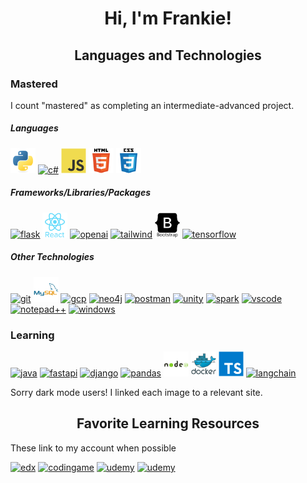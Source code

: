 <h1 align="center">Hi, I'm Frankie!</h1>

<h2 align="center">Languages and Technologies</h2>

<h3>Mastered</h3>
<p>I count "mastered" as completing an intermediate-advanced project.</p>

<h5>Languages</h5>
<p align="left">
  <a href="https://www.python.org" target="_blank" rel="noreferrer"><img src="https://raw.githubusercontent.com/devicons/devicon/master/icons/python/python-original.svg" alt="python" width="40" height="40"/></a>
  <a href="https://learn.microsoft.com/en-us/dotnet/csharp/" target="_blank" rel="noreferrer"><img src="https://seeklogo.com/images/C/c-sharp-c-logo-02F17714BA-seeklogo.com.png" alt="c#" width="40" height="40"/></a>
  <a href="https://developer.mozilla.org/en-US/docs/Web/JavaScript" target="_blank" rel="noreferrer"><img src="https://raw.githubusercontent.com/devicons/devicon/master/icons/javascript/javascript-original.svg" alt="javascript" width="40" height="40"/></a>
  <a href="https://www.w3.org/html/" target="_blank" rel="noreferrer"><img src="https://raw.githubusercontent.com/devicons/devicon/master/icons/html5/html5-original-wordmark.svg" alt="html5" width="40" height="40"/></a>
  <a href="https://www.w3schools.com/css/" target="_blank" rel="noreferrer"><img src="https://raw.githubusercontent.com/devicons/devicon/master/icons/css3/css3-original-wordmark.svg" alt="css3" width="40" height="40"/></a>
</p>

<h5>Frameworks/Libraries/Packages</h5>
<p align="left">
  <a href="https://flask.palletsprojects.com/" target="_blank" rel="noreferrer"><img src="https://www.vectorlogo.zone/logos/pocoo_flask/pocoo_flask-icon.svg" alt="flask" width="40" height="40"/></a>
  <a href="https://reactjs.org/" target="_blank" rel="noreferrer"><img src="https://raw.githubusercontent.com/devicons/devicon/master/icons/react/react-original-wordmark.svg" alt="react" width="40" height="40"/></a>
  <a href="https://openai.com/" target="_blank" rel="noreferrer"><img src="https://cdn.worldvectorlogo.com/logos/openai-2.svg" alt="openai" width="40" height="40"/></a>
  <a href="https://tailwindcss.com/" target="_blank" rel="noreferrer"><img src="https://www.vectorlogo.zone/logos/tailwindcss/tailwindcss-icon.svg" alt="tailwind" width="40" height="40"/></a>
  <a href="https://getbootstrap.com" target="_blank" rel="noreferrer"><img src="https://raw.githubusercontent.com/devicons/devicon/master/icons/bootstrap/bootstrap-plain-wordmark.svg" alt="bootstrap" width="40" height="40"/></a>
   <a href="https://www.tensorflow.org" target="_blank" rel="noreferrer"><img src="https://www.vectorlogo.zone/logos/tensorflow/tensorflow-icon.svg" alt="tensorflow" width="40" height="40"/></a>
</p>

<h5>Other Technologies</h5>
<p align="left">
  <a href="https://git-scm.com/" target="_blank" rel="noreferrer"><img src="https://www.vectorlogo.zone/logos/git-scm/git-scm-icon.svg" alt="git" width="40" height="40"/></a>
  <a href="https://www.mysql.com/" target="_blank" rel="noreferrer"><img src="https://raw.githubusercontent.com/devicons/devicon/master/icons/mysql/mysql-original-wordmark.svg" alt="mysql" width="40" height="40"/></a>
  <a href="https://cloud.google.com/" target="_blank" rel="noreferrer"><img src="https://cdn.worldvectorlogo.com/logos/google-cloud-1.svg" alt="gcp" width="40" height="40"/></a>
  <a href="https://neo4j.com/" target="_blank" rel="noreferrer"><img src="https://neo4j.com/wp-content/themes/neo4jweb/v2-templates/brand/assets/logo-section-4.svg" alt="neo4j" width="40" height="40"/></a>
  <a href="https://postman.com" target="_blank" rel="noreferrer"><img src="https://www.vectorlogo.zone/logos/getpostman/getpostman-icon.svg" alt="postman" width="40" height="40"/></a>
  <a href="https://unity.com/" target="_blank" rel="noreferrer"><img src="https://companieslogo.com/img/orig/U-ea48bc1d.png?t=1634728034" alt="unity" width="40" height="40"/></a>
  <a href="https://spark.apache.org/" target="_blank" rel="noreferrer"><img src="https://cdn.icon-icons.com/icons2/2699/PNG/512/apache_spark_logo_icon_170560.png" alt="spark" width="40" height="40"/></a>
  <a href="https://code.visualstudio.com/" target="_blank" rel="noreferrer"><img src="https://encrypted-tbn0.gstatic.com/images?q=tbn:ANd9GcSqJBu4yZJ1cl0Ub6YFaz_GwhV_sJJUo4ucPlb9cmbtOwy4Ir1f3fKVuyBLYS0AhHCJNPw:https://upload.wikimedia.org/wikipedia/commons/thumb/9/9a/Visual_Studio_Code_1.35_icon.svg/2048px-Visual_Studio_Code_1.35_icon.svg.png&usqp=CAU" alt="vscode" width="40" height="40"/></a>
  <a href="https://notepad-plus-plus.org/downloads/" target="_blank" rel="noreferrer"><img src="https://encrypted-tbn0.gstatic.com/images?q=tbn:ANd9GcQ_dzESFW7K3cBOhsJ8A8QZofSqdlIuDgDSKoGkptPoxOkSS3zVnUKjbtWZ-KHBDd0dMCY:https://www.tech-wiki.net/images/a/a8/Notepad%252B%252B_logo.png&usqp=CAU" alt="notepad++" width="40" height="40"/></a>
  <a href="https://www.microsoft.com/en-us/windows/?r=1" target="_blank" rel="noreferrer"><img src="https://encrypted-tbn0.gstatic.com/images?q=tbn:ANd9GcTdmyC7eNPkvOmacWKjGmoygY3m8CLZXFv7rezE_sfpf9xHlCo63Kj_pl6tjRRkGBSXFfo:https://upload.wikimedia.org/wikipedia/commons/thumb/5/5f/Windows_logo_-_2012.svg/1024px-Windows_logo_-_2012.svg.png&usqp=CAU" alt="windows" width="40" height="40"/></a>
</p>
	
<h3>Learning</h3>
<p align="left"> 
   <a href="https://www.java.com/en/" target="_blank" rel="noreferrer"><img src="https://cdn.worldvectorlogo.com/logos/java-14.svg" alt="java" width="40" height="40"/></a>
  <a href="https://fastapi.tiangolo.com/lo/" target="_blank" rel="noreferrer"><img src="https://cdn.worldvectorlogo.com/logos/fastapi.svg" alt="fastapi" width="40" height="40"/></a>
  <a href="https://www.djangoproject.com/" target="_blank" rel="noreferrer"><img src="https://cdn.worldvectorlogo.com/logos/django.svg" alt="django" width="40" height="40"/></a>
  <a href="https://pandas.pydata.org/" target="_blank" rel="noreferrer"><img src="https://encrypted-tbn0.gstatic.com/images?q=tbn:ANd9GcT01Ctpf3nRjz7b9l-om2h2llNA0jL4d_MVtXXXHVF5mWIn5nyMXLgzYscFGZdbhf_LN8M:https://upload.wikimedia.org/wikipedia/commons/2/22/Pandas_mark.svg&usqp=CAU" alt="pandas" width="40" height="40"/></a>
  <a href="https://nodejs.org" target="_blank" rel="noreferrer"><img src="https://raw.githubusercontent.com/devicons/devicon/master/icons/nodejs/nodejs-original-wordmark.svg" alt="nodejs" width="40" height="40"/></a>
  <a href="https://www.docker.com/" target="_blank" rel="noreferrer"><img src="https://raw.githubusercontent.com/devicons/devicon/master/icons/docker/docker-original-wordmark.svg" alt="docker" width="40" height="40"/></a>
  <a href="https://www.typescriptlang.org/" target="_blank" rel="noreferrer"><img src="https://raw.githubusercontent.com/devicons/devicon/master/icons/typescript/typescript-original.svg" alt="typescript" width="40" height="40"/></a>
  <a href="https://python.langchain.com/en/latest/index.html" target="_blank" rel="noreferrer"><img src="https://res.cloudinary.com/crunchbase-production/image/upload/c_lpad,h_170,w_170,f_auto,b_white,q_auto:eco,dpr_1/hevtyfb5n5huqafmexo6" alt="langchain" width="40" height="40"/></a>
</p>
<p>Sorry dark mode users! I linked each image to a relevant site.</p>
<h2 align="center">Favorite Learning Resources</h2>
<p align="left">
	<p>These link to my account when possible</p>
  <a href="https://www.edx.org/learn/computer-programming?linked_from=sitenav&list=subjects" target="_blank" rel="noreferrer"><img src="https://logowik.com/content/uploads/images/edx-free-online-course-new6759.jpg" alt="edx" width="40" height="40"/></a>
  <a href="https://www.codingame.com/profile/1cd2accf0b6cde9d27ebe7af25552e791840973" target="_blank" rel="noreferrer"><img src="https://encrypted-tbn0.gstatic.com/images?q=tbn:ANd9GcSQ-atXcV-5GLnp7AbIZlvUIUUQKpOI18rpvHadVyXlzNQfPubK4pkOqtZPTjflp5LAQs8:https://lookaside.fbsbx.com/lookaside/crawler/media/%3Fmedia_id%3D100064601835395&usqp=CAU" alt="codingame" width="40" height="40"/></a>
  <a href="https://leetcode.com/frankiegriffin107/" target="_blank" rel="noreferrer"><img src="https://cdn.iconscout.com/icon/free/png-256/free-leetcode-3521542-2944960.png" alt="udemy" width="40" height="40"/></a>
  <a href="https://www.udemy.com/" target="_blank" rel="noreferrer"><img src="https://www.builtincolorado.com/sites/www.builtincolorado.com/files/2021-10/u_logo_0.png" alt="udemy" width="40" height="40"/></a>
</p>
